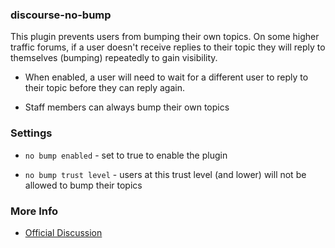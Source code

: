 ### discourse-no-bump

This plugin prevents users from bumping their own topics. On some higher
traffic forums, if a user doesn't receive replies to their topic they
will reply to themselves (bumping) repeatedly to gain visibility.

- When enabled, a user will need to wait for a different user to reply to
  their topic before they can reply again.

- Staff members can always bump their own topics

### Settings

- `no bump enabled` - set to true to enable the plugin

- `no bump trust level` - users at this trust level (and lower) will not be
  allowed to bump their topics

### More Info

- [Official Discussion](https://meta.discourse.org/t/discourse-no-bump-prevent-users-from-bumping-topics/78186)
